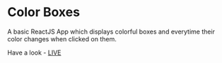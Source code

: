 # Color Boxes
 A basic ReactJS App which displays colorful boxes and everytime their color changes when clicked on them.
 
 Have a look - [LIVE](https://genuine-cheesecake-5ddf41.netlify.app/)
